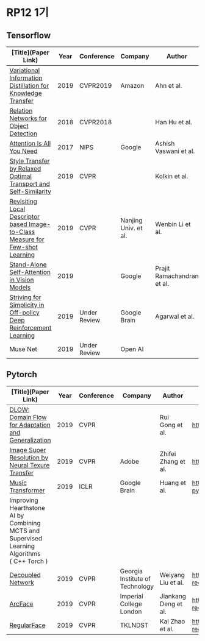 # RP12 1기



## Tensorflow

| [Title](Paper Link)                                          | Year | Conference   | Company |   Author  | Code Repository |
| ------------------------------------------------------------ | ---- | ------------ | ------- | --------- | --------------- |
| [Variational Information Distillation for Knowledge Transfer](http://openaccess.thecvf.com/content_CVPR_2019/papers/Ahn_Variational_Information_Distillation_for_Knowledge_Transfer_CVPR_2019_paper.pdf)  | 2019 |  CVPR2019    | Amazon  | Ahn et al.| https://github.com/sseung0703/Variational_Information_DIstillation                |
| [Relation Networks for Object Detection](https://arxiv.org/pdf/1711.11575.pdf)  | 2018 |  CVPR2018    |         | Han Hu et al.| https://github.com/kwonsungil/Relation-Networks-for-Object-Detection-tensorflow |
| [Attention Is All You Need](https://arxiv.org/pdf/1706.03762.pdf)  | 2017 |        NIPS   | Google |   Ashish Vaswani et al.        | https://github.com/strutive07/transformer-tensorflow2.0 |
| [Style Transfer by Relaxed Optimal Transport and Self-Similarity](https://arxiv.org/abs/1904.12785) | 2019 | CVPR         |         | Kolkin et al. | https://github.com/nuxlear/STROTSS-keras |
| [Revisiting Local Descriptor based Image-to-Class Measure for Few-shot Learning](http://openaccess.thecvf.com/content_CVPR_2019/papers/Li_Revisiting_Local_Descriptor_Based_Image-To-Class_Measure_for_Few-Shot_Learning_CVPR_2019_paper.pdf) |2019|CVPR|Nanjing Univ. et al.|Wenbin Li et al.|https://github.com/llable/DN4-Tensorflow|
|[Stand-Alone Self-Attention in Vision Models](https://arxiv.org/abs/1906.05909)|2019||Google|Prajit Ramachandran et al.|https://github.com/tykimos/Stand-Alone-Self-Attention-Keras|
| [Striving for Simplicity in Off-policy Deep Reinforcement Learning](https://arxiv.org/abs/1907.04543) | 2019 | Under Review | Google Brain | Agarwal et al. | https://github.com/seungwon1/batch_rl |
| Muse Net                                                     | 2019 | Under Review | Open AI |        |                 |



## Pytorch

| [Title](Paper Link)                                          | Year | Conference | Company      | Author       | Code Repository                                       |
| ------------------------------------------------------------ | ---- | ---------- | ------------ | ------------ | ----------------------------------------------------- |
| [DLOW: Domain Flow for Adaptation and Generalization](https://arxiv.org/pdf/1812.05418.pdf)          | 2019 | CVPR       |              |Rui Gong et al.|https://github.com/Euiyeon-Kim/DLOW-Pytorch|
| [Image Super Resolution by Neural Texure Transfer](https://arxiv.org/abs/1903.00834)             | 2019 | CVPR       | Adobe        | Zhifei Zhang et al.   | https://github.com/DevKiHyun/SRNTT-Pytorch |
| [Music Transformer](https://arxiv.org/abs/1809.04281) | 2019 | ICLR | Google Brain | Huang et al. | https://github.com/jason9693/MusicTransformer-pytorch |
| Improving Hearthstone AI by Combining MCTS and Supervised Learning Algorithms <br />( C++ Torch ) |      |            |                                 |                      |                                                        |
| [Decoupled Network](https://arxiv.org/pdf/1804.08071.pdf) | 2019 | CVPR | Georgia Institute of Technology | Weiyang Liu et al. | https://github.com/ChoSungMan/awesome-face-recognition |
| [ArcFace](https://arxiv.org/pdf/1801.07698.pdf) | 2019 | CVPR | Imperial College London | Jiankang Deng et al. | https://github.com/ChoSungMan/awesome-face-recognition |
| [RegularFace](http://mftp.mmcheng.net/Papers/19cvprRegularFace.pdf) | 2019 | CVPR | TKLNDST | Kai Zhao et al. | https://github.com/ChoSungMan/awesome-face-recognition |
